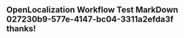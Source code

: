 <properties
ms.topic="hero-topic"
ms.test1="hero-topic"
ms.test2="test"/>

## OpenLocalization Workflow Test MarkDown 027230b9-577e-4147-bc04-3311a2efda3f thanks!
